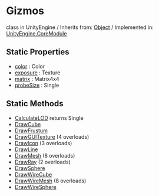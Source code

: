 # Gizmos
class in UnityEngine
 / Inherits from: <a href="https://docs.unity3d.com/6000.0/Documentation/ScriptReference/Object.html">Object</a> / Implemented in: <a href="https://docs.unity3d.com/6000.0/Documentation/ScriptReference/UnityEngine.CoreModule.html">UnityEngine.CoreModule</a>
## Static Properties
- <a href="https://docs.unity3d.com/6000.0/Documentation/ScriptReference/Gizmos-color.html">color</a> : Color
- <a href="https://docs.unity3d.com/6000.0/Documentation/ScriptReference/Gizmos-exposure.html">exposure</a> : Texture
- <a href="https://docs.unity3d.com/6000.0/Documentation/ScriptReference/Gizmos-matrix.html">matrix</a> : Matrix4x4
- <a href="https://docs.unity3d.com/6000.0/Documentation/ScriptReference/Gizmos-probeSize.html">probeSize</a> : Single
## Static Methods
- <a href="https://docs.unity3d.com/6000.0/Documentation/ScriptReference/Gizmos.CalculateLOD.html">CalculateLOD</a> returns Single
- <a href="https://docs.unity3d.com/6000.0/Documentation/ScriptReference/Gizmos.DrawCube.html">DrawCube</a>
- <a href="https://docs.unity3d.com/6000.0/Documentation/ScriptReference/Gizmos.DrawFrustum.html">DrawFrustum</a>
- <a href="https://docs.unity3d.com/6000.0/Documentation/ScriptReference/Gizmos.DrawGUITexture.html">DrawGUITexture</a> (4 overloads)
- <a href="https://docs.unity3d.com/6000.0/Documentation/ScriptReference/Gizmos.DrawIcon.html">DrawIcon</a> (3 overloads)
- <a href="https://docs.unity3d.com/6000.0/Documentation/ScriptReference/Gizmos.DrawLine.html">DrawLine</a>
- <a href="https://docs.unity3d.com/6000.0/Documentation/ScriptReference/Gizmos.DrawMesh.html">DrawMesh</a> (8 overloads)
- <a href="https://docs.unity3d.com/6000.0/Documentation/ScriptReference/Gizmos.DrawRay.html">DrawRay</a> (2 overloads)
- <a href="https://docs.unity3d.com/6000.0/Documentation/ScriptReference/Gizmos.DrawSphere.html">DrawSphere</a>
- <a href="https://docs.unity3d.com/6000.0/Documentation/ScriptReference/Gizmos.DrawWireCube.html">DrawWireCube</a>
- <a href="https://docs.unity3d.com/6000.0/Documentation/ScriptReference/Gizmos.DrawWireMesh.html">DrawWireMesh</a> (8 overloads)
- <a href="https://docs.unity3d.com/6000.0/Documentation/ScriptReference/Gizmos.DrawWireSphere.html">DrawWireSphere</a>
